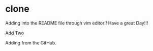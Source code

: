 # clone
Adding into the README file through vim editor!!
Have a great Day!!!




Add Two


Adding from the GitHub.
